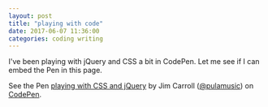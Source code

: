 ```yaml
---
layout: post
title: "playing with code"
date: 2017-06-07 11:36:00
categories: coding writing
---
```


I've been playing with jQuery and CSS a bit in CodePen. Let me see if I can embed the Pen in this page.

<p data-height="265" data-theme-id="0" data-slug-hash="jwPBYW" data-default-tab="html,result" data-user="pulamusic" data-embed-version="2" data-pen-title="playing with CSS and jQuery" class="codepen">See the Pen <a href="https://codepen.io/pulamusic/pen/jwPBYW/">playing with CSS and jQuery</a> by Jim Carroll (<a href="https://codepen.io/pulamusic">@pulamusic</a>) on <a href="https://codepen.io">CodePen</a>.</p>
<script async src="https://production-assets.codepen.io/assets/embed/ei.js"></script>
